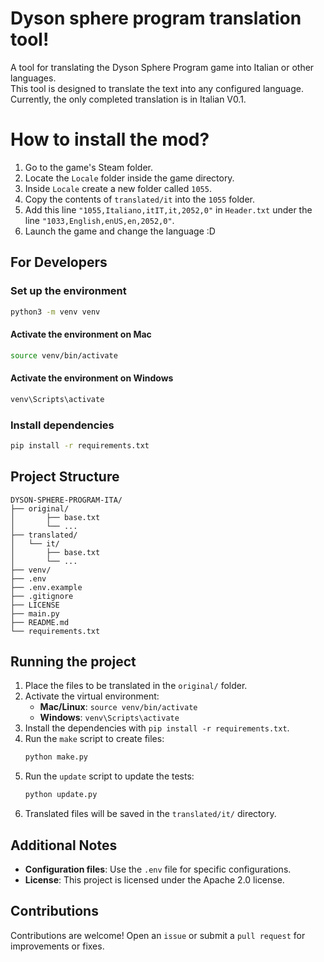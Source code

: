 # Dyson sphere program translation tool!

A tool for translating the Dyson Sphere Program game into Italian or other languages.  
This tool is designed to translate the text into any configured language.  
Currently, the only completed translation is in Italian V0.1.

# How to install the mod?
1. Go to the game's Steam folder.
2. Locate the `Locale` folder inside the game directory.
3. Inside `Locale` create a new folder called `1055`.
4. Copy the contents of `translated/it` into the `1055` folder.
5. Add this line `"1055,Italiano,itIT,it,2052,0"` in `Header.txt` under the line `"1033,English,enUS,en,2052,0"`.
6. Launch the game and change the language :D

## For Developers

### Set up the environment
```bash
python3 -m venv venv
```

#### Activate the environment on Mac
```bash
source venv/bin/activate
```

#### Activate the environment on Windows
```bash
venv\Scripts\activate
```

### Install dependencies
```bash
pip install -r requirements.txt
```

## Project Structure
```
DYSON-SPHERE-PROGRAM-ITA/
├── original/
│       ├── base.txt
│       └── ...
├── translated/
│   └── it/
│       ├── base.txt
│       └── ...
├── venv/
├── .env
├── .env.example
├── .gitignore
├── LICENSE
├── main.py
├── README.md
└── requirements.txt
```

## Running the project
1. Place the files to be translated in the `original/` folder.
2. Activate the virtual environment:
   - **Mac/Linux**: `source venv/bin/activate`
   - **Windows**: `venv\Scripts\activate`
3. Install the dependencies with `pip install -r requirements.txt`.
4. Run the `make` script to create files:
   ```bash
   python make.py
   ```
5. Run the `update` script to update the tests:
   ```bash
   python update.py
   ```
6. Translated files will be saved in the `translated/it/` directory.

## Additional Notes
- **Configuration files**: Use the `.env` file for specific configurations.
- **License**: This project is licensed under the Apache 2.0 license.

## Contributions
Contributions are welcome! Open an `issue` or submit a `pull request` for improvements or fixes.
